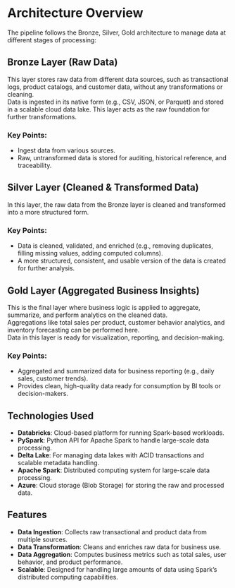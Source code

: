 # Architecture Overview

The pipeline follows the Bronze, Silver, Gold architecture to manage data at different stages of processing:

## Bronze Layer (Raw Data)

This layer stores raw data from different data sources, such as transactional logs, product catalogs, and customer data, without any transformations or cleaning.  
Data is ingested in its native form (e.g., CSV, JSON, or Parquet) and stored in a scalable cloud data lake. This layer acts as the raw foundation for further transformations.

### Key Points:
- Ingest data from various sources.
- Raw, untransformed data is stored for auditing, historical reference, and traceability.

## Silver Layer (Cleaned & Transformed Data)

In this layer, the raw data from the Bronze layer is cleaned and transformed into a more structured form.

### Key Points:
- Data is cleaned, validated, and enriched (e.g., removing duplicates, filling missing values, adding computed columns).
- A more structured, consistent, and usable version of the data is created for further analysis.

## Gold Layer (Aggregated Business Insights)

This is the final layer where business logic is applied to aggregate, summarize, and perform analytics on the cleaned data.  
Aggregations like total sales per product, customer behavior analytics, and inventory forecasting can be performed here.  
Data in this layer is ready for visualization, reporting, and decision-making.

### Key Points:
- Aggregated and summarized data for business reporting (e.g., daily sales, customer trends).
- Provides clean, high-quality data ready for consumption by BI tools or decision-makers.

## Technologies Used

- **Databricks**: Cloud-based platform for running Spark-based workloads.
- **PySpark**: Python API for Apache Spark to handle large-scale data processing.
- **Delta Lake**: For managing data lakes with ACID transactions and scalable metadata handling.
- **Apache Spark**: Distributed computing system for large-scale data processing.
- **Azure**: Cloud storage (Blob Storage) for storing the raw and processed data.

## Features

- **Data Ingestion**: Collects raw transactional and product data from multiple sources.
- **Data Transformation**: Cleans and enriches raw data for business use.
- **Data Aggregation**: Computes business metrics such as total sales, user behavior, and product performance.
- **Scalable**: Designed for handling large amounts of data using Spark’s distributed computing capabilities.
